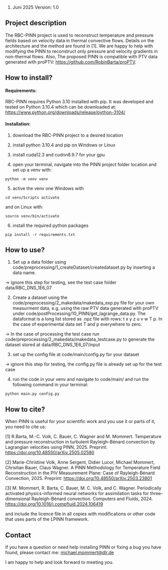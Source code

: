 1. Juni 2025
Version: 1.0

## Project description

The RBC-PINN project is used to reconstruct temperature and pressure fields based on velocity data in thermal convective flows. Details on the architecture and the method are found in [1]. We are happy to help with modifying the PINN to reconstruct only pressure and velocity gradients in non-thermal flows. Also, The proposed PINN is compatible with PTV data generated with proPTV: https://github.com/RobinBarta/proPTV.

## How to install?

#### Requirements:

RBC-PINN requires Python 3.10 installed with pip. It was developed and tested on Python 3.10.4 which can be downloaded at: https://www.python.org/downloads/release/python-3104/

#### Installation:

1) download the RBC-PINN project to a desired location

2) install python 3.10.4 and pip on Windows or Linux

3) install cuda12.3 and cudnn8.9.7 for your gpu

4) open your terminal, navigate into the PINN project folder location and set up a venv with:

  `python -m venv venv`

5) active the venv one Windows with 

  `cd venv/Scripts activate`
   
   and on Linux with:

  `source venv/bin/activate`

6) install the required python packages

  `pip install -r requirements.txt`
  
## How to use?

1) Set up a data folder using code/preprocessing/1_createDataset/createdataset.py by inserting a data name. 

-> ignore this step for testing, see the test case folder data/RBC_DNS_1E6_07

2) Create a dataset using the code/preprocessing/2_makedata/makedata_exp.py file for your own measurment data, e.g. using the raw PTV data generated with proPTV under code/postProcessing/10_PINN/get_lagrange_data.py. The dataformat is a long list stored as .npz file with rows: t x y z u v w T p. In the case of experimental data set T and p everywhere to zero.

-> In the case of processing the test case run code/preprocessing/2_makedata/makedata_testcase.py to generate the dataset stored at data/RBC_DNS_1E6_07/input

3) set up the config file at code/main/config.py for your dataset

-> ignore this step for testing, the config.py file is already set up for the test case

4) run the code in your venv and navigate to code/main/ and run the following command in your terminal:
   
  `python main.py config.py`

## How to cite?

When PINN is useful for your scientific work and you use it or parts of it, you need to cite us:

[1] R.Barta, M.-C. Volk, C. Bauer, C. Wagner and M. Mommert. Temperature and pressure reconstruction in turbulent Rayleigh-Bénard convection by Lagrangian velocities using PINN, 2025. Preprint: https://doi.org/10.48550/arXiv.2505.02580

[2] Marie-Christine Volk, Anne Sergent, Didier Lucor, Michael Mommert, Christian Bauer, Claus Wagner. A PINN Methodology for Temperature Field Reconstruction in the PIV Measurement Plane: Case of Rayleigh-Bénard Convection, 2025. Preprint: https://doi.org/10.48550/arXiv.2503.23801

[3] M. Mommert, R. Barta, C. Bauer, M. C. Volk, and C. Wagner. Periodically activated physics-informed neural networks for assimilation tasks for three-dimensional Rayleigh-Bénard convection. Computers and Fluids, 2024. https://doi.org/10.1016/j.compfluid.2024.106419


and include the licence file in all copies with modifications or other code that uses parts of the LPINN framework.

## Contact

If you have a question or need help installing PINN or fixing a bug you have found, please contact me: michael.mommert@dlr.de

I am happy to help and look forward to meeting you.
